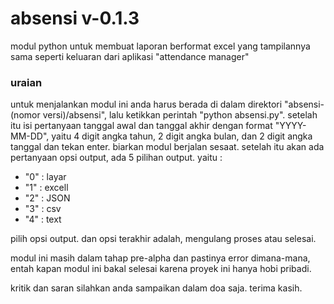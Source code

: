 absensi v-0.1.3
===============
modul python untuk membuat laporan berformat excel yang tampilannya sama seperti keluaran dari aplikasi "attendance manager"


### uraian
untuk menjalankan modul ini anda harus berada di dalam direktori "absensi-(nomor versi)/absensi", lalu ketikkan perintah "python absensi.py". setelah itu isi pertanyaan tanggal awal dan tanggal akhir dengan format "YYYY-MM-DD", yaitu 4 digit angka tahun, 2 digit angka bulan, dan 2 digit angka tanggal dan tekan enter. biarkan modul berjalan sesaat. setelah itu akan ada pertanyaan opsi output, ada 5 pilihan output. yaitu :

- "0" : layar 
- "1" : excell
- "2" : JSON
- "3" : csv
- "4" : text

pilih opsi output. dan opsi terakhir adalah, mengulang proses atau selesai.

modul ini masih dalam tahap pre-alpha dan pastinya error dimana-mana, entah kapan modul ini bakal selesai karena proyek ini hanya hobi pribadi.

kritik dan saran silahkan anda sampaikan dalam doa saja. terima kasih.
